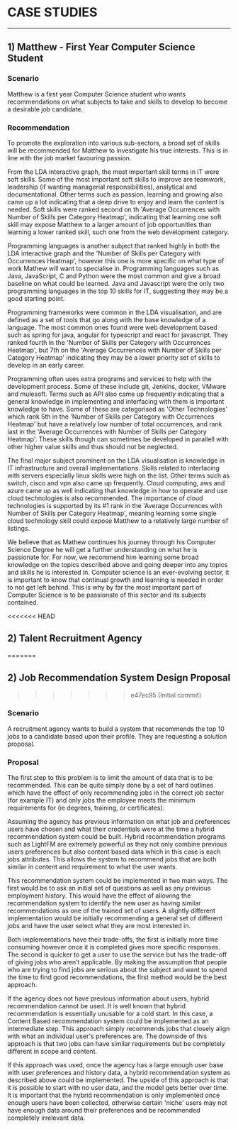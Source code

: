 # CASE STUDIES
___

## 1) Matthew - First Year Computer Science Student
### Scenario
Matthew is a first year Computer Science student who wants recommendations on what subjects to take and skills to develop to become a desirable job candidate.
### Recommendation
To promote the exploration into various sub-sectors, a broad set of skills will be recommended for Matthew to investigate his true interests. This is in line with the job market favouring passion.

From the LDA interactive graph, the most important skill terms in IT were soft skills. Some of the most important soft skills to improve are teamwork, leadership (if wanting managerial responsibilities), analytical and documentational. Other terms such as passion, learning and growing also came up a lot indicating that a deep drive to enjoy and learn the content is needed. Soft skills were ranked second on th 'Average Occurrences with Number of Skills per Category Heatmap', indicating that learning one soft skill may expose Matthew to a larger amount of job opportunities than learning a lower ranked skill, such one from the web development category.

Programming languages is another subject that ranked highly in both the LDA interactive graph and the 'Number of Skills per Category with Occurrences Heatmap', however this one is more specific on what type of work Mathew will want to specialise in. Programming languages such as Java, JavaScript, C and Python were the most common and give a broad baseline on what could be learned. Java and Javascript were the only two programming languages in the top 10 skills for IT, suggesting they may be a good starting point.

Programming frameworks were common in the LDA visualisation, and are defined as a set of tools that go along with the base knowledge of a language. The most common ones found were web development based such as spring for java, angular for typescript and react for javascript. They ranked fourth in the 'Number of Skills per Category with Occurrences Heatmap', but 7th on the 'Average Occurrences with Number of Skills per Category Heatmap' indicating they may be a lower priority set of skills to develop in an early career.

Programming often uses extra programs and services to help with the development process. Some of these include git, Jenkins, docker, VMware and mulesoft. Terms such as API also came up frequently indicating that a general knowledge in implementing and interfacing with them is important knowledge to have. Some of these are categorised as 'Other Technologies' which rank 5th in the 'Number of Skills per Category with Occurrences Heatmap' but have a relatively low number of total occurrences, and rank last in the 'Average Occurrences with Number of Skills per Category Heatmap'. These skills though can sometimes be developed in parallell with other higher value skills and thus should not be neglected.

The final major subject prominent on the LDA visualisation is knowledge in IT infrastructure and overall implementations. Skills related to interfacing with servers especially linux skills were high on the list. Other terms such as switch, cisco and vpn also came up frequently. Cloud computing, aws and azure came up as well indicating that knowledge in how to operate and use cloud technologies is also recommended. The importance of cloud technologies is supported by its #1 rank in the 'Average Occurrences with Number of Skills per Category Heatmap', meaning learning some single cloud technology skill could expose Matthew to a relatively large number of listings.

We believe that as Mathew continues his journey through his Computer Science Degree he will get a further understanding on what he is passionate for. For now, we recommend him learning some broad knowledge on the topics described above and going deeper into any topics and skills he is interested in. Computer science is an ever-evolving sector, it is important to know that continual growth and learning is needed in order to not get left behind. This is why by far the most important part of Computer Science is to be passionate of this sector and its subjects contained.

<<<<<<< HEAD
## 2) Talent Recruitment Agency 

=======
## 2) Job Recommendation System Design Proposal
>>>>>>> e47ec95 (Initial commit)
### Scenario
A recruitment agency wants to build a system that recommends the top 10 jobs to a candidate based upon their profile. They are requesting a solution proposal.

### Proposal
The first step to this problem is to limit the amount of data that is to be recommended. This can be quite simply done by a set of hard outlines which have the effect of only recommending jobs in the correct job sector (for example IT) and only jobs the employee meets the minimum requirements for (ie degrees, training, or certificates).

Assuming the agency has previous information on what job and preferences users have chosen and what their credentials were at the time a hybrid recommendation system could be built. Hybrid recommendation programs such as LightFM are extremely powerful as they not only combine previous users preferences but also content based data which in this case is each jobs attributes. This allows the system to recommend jobs that are both similar in content and requirement to what the user wants.

This recommendation system could be implemented in two main ways. The first would be to ask an initial set of questions as well as any previous employment history. This would have the effect of allowing the recommendation system to identify the new user as having similar recommendations as one of the trained set of users. A slightly different implementation would be initially recommending a general set of different jobs and have the user select what they are most interested in. 

Both implementations have their trade-offs, the first is initially more time consuming however once it is completed gives more specific responses. The second is quicker to get a user to use the service but has the trade-off of giving jobs who aren’t applicable. By making the assumption that people who are trying to find jobs are serious about the subject and want to spend the time to find good recommendations, the first method would be the best approach.

If the agency does not have previous information about users, hybrid recommendation cannot be used. It is well known that hybrid recommendation is essentially unusable for a cold start. In this case, a Content Based recommendation system could be implemented as an intermediate step. This approach simply recommends jobs that closely align with what an individual user's preferences are. The downside of this approach is that two jobs can have similar requirements but be completely different in scope and content. 

If this approach was used, once the agency has a large enough user base with user preferences and history data, a hybrid recommendation system as described above could be implemented. The upside of this approach is that it is possible to start with no user data, and the model gets better over time. It is important that the hybrid recommendation is only implemented once enough users have been collected, otherwise certain 'niche' users may not have enough data around their preferences and be recommended completely irrelevant data.
